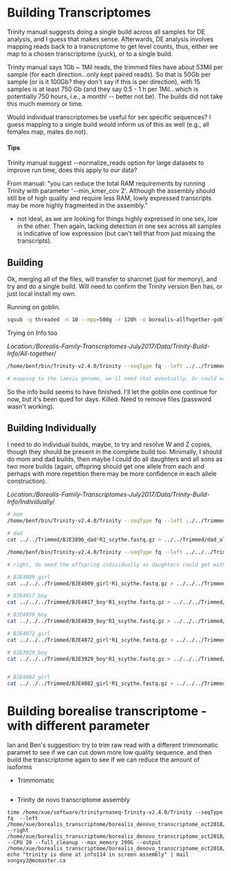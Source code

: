 # Building Transcriptomes

Trinity manual suggests doing a single build across all samples for DE analysis, and I guess that makes sense. Afterwards, DE analysis involves mapping reads back to a transcriptome to get level counts, thus, either we map to a chosen transcriptome (yuck), or to a single build.

Trinity manual says 1Gb ~ 1Mil reads, the trimmed files have about 53Mil per sample (for each direction...only kept paired reads). So that is 50Gb per sample (or is it 100Gb? they don't say if this is per direction), with 15 samples is at least 750 Gb (and they say 0.5 - 1 h per 1Mil...which is potentially 750 hours, i.e., a month! -- better not be). The builds did not take this much memory or time.

Would individual transcriptomes be useful for sex specific sequences? I guess mapping to a single build would inform us of this as well (e.g., all females map, males do not).


#### Tips
Trinity manual suggest --normalize_reads option for large datasets to improve run time, does this apply to our data?

From manual: "you can reduce the total RAM requirements by running Trinity with parameter '--min_kmer_cov 2'. Although the assembly should still be of high quality and require less RAM, lowly expressed transcripts may be more highly fragmented in the assembly."

* not ideal, as we are looking for things highly expressed in one sex, low in the other. Then again, lacking detection in one sex across all samples is indicative of low expression (but can't tell that from just missing the transcripts).


## Building

Ok, merging all of the files, will transfer to sharcnet (just for memory), and try and do a single build. Will need to confirm the Trinity version Ben has, or just local install my own.

Running on goblin.

```bash
sqsub -q threaded -n 10 --mpp=500g -r 120h -o borealis-allTogether-goblin500GB-120h-clusterOut.txt ./Trinity-Build/Trinity --seqType fq --left borealis_allSamples_left.fastq.gz --right borealis_allSamples_right.fastq.gz --CPU 10 --full_cleanup --max_memory 500G
```

Trying on Info too

*Location:/Borealis-Family-Transcriptomes-July2017/Data/Trinity-Build-Info/All-together/*

```bash
/home/benf/bin/Trinity-v2.4.0/Trinity --seqType fq --left ../../Trimmed/borealis_allSamples_left.fastq.gz --right ../../Trimmed/borealis_allSamples_right.fastq.gz --CPU 20 --full_cleanup --max_memory 200G

# mapping to the laevis genome, we'll need that eventually. Or could wait and just map transcripts of interest....hmm, this is something to think about b/c exons...GMAP, BLAT...maybe just use mapped reads?
```
So the info build seems to have finished. I'll let the goblin one continue for now, but it's been qued for days. Killed. Need to remove files (password wasn't working).


## Building Individually

I need to do individual builds, maybe, to try and resolve W and Z copies, though they should be present in the complete build too. Minimally, I should do mom and dad builds, then maybe I could do all daughters and all sons as two more builds (again, offspring should get one allele from each and perhaps with more repetition there may be more confidence in each allele construction).


*Location:/Borealis-Family-Transcriptomes-July2017/Data/Trinity-Build-Info/Individually/*
```bash
# mom
/home/benf/bin/Trinity-v2.4.0/Trinity --seqType fq --left ../../Trimmed/BJE3897_mom_liver_R1_scythe.fastq.gz --right ../../Trimmed/BJE3897_mom_liver_R2_scythe.fastq.gz --CPU 15 --full_cleanup --max_memory 200G --output mom_trinity

# dad
cat ../../Trimmed/BJE3896_dad*R1_scythe.fastq.gz > ../../Trimmed/dad_all_left.fastq.gz ; cat ../../Trimmed/BJE3896_dad*R2_scythe.fastq.gz > ../../Trimmed/dad_all_right.fastq.gz

/home/benf/bin/Trinity-v2.4.0/Trinity --seqType fq --left ../../../Trimmed/dad_all_left.fastq.gz --right ../../../Trimmed/dad_all_right.fastq.gz --CPU 15 --full_cleanup --max_memory 200G

# right, do need the offspring individually as daughters could get either Z. Building them altogether could confuse the two alleles. IF these were population samples, could actually build trees, females Z should group with all of the male sequences, and W should be a clade of just females.

# BJE4009_girl
cat ../../../Trimmed/BJE4009_girl*R1_scythe.fastq.gz > ../../../Trimmed/BJE4009_girl_all_left.fastq.gz ; cat ../../../Trimmed/BJE4009_girl*R2_scythe.fastq.gz > ../../../Trimmed/BJE4009_girl_all_right.fastq.gz ; /home/benf/bin/Trinity-v2.4.0/Trinity --seqType fq --left ../../../Trimmed/BJE4009_girl_all_left.fastq.gz --right ../../../Trimmed/BJE4009_girl_all_right.fastq.gz --CPU 15 --full_cleanup --max_memory 200G --output BJE4009_girl_trinity

# BJE4017_boy
cat ../../../Trimmed/BJE4017_boy*R1_scythe.fastq.gz > ../../../Trimmed/BJE4017_boy_all_left.fastq.gz ; cat ../../../Trimmed/BJE4017_boy*R2_scythe.fastq.gz > ../../../Trimmed/BJE4017_boy_all_right.fastq.gz ; /home/benf/bin/Trinity-v2.4.0/Trinity --seqType fq --left ../../../Trimmed/BJE4017_boy_all_left.fastq.gz --right ../../../Trimmed/BJE4017_boy_all_right.fastq.gz --CPU 15 --full_cleanup --max_memory 200G --output BJE4017_boy_trinity

# BJE4039_boy
cat ../../../Trimmed/BJE4039_boy*R1_scythe.fastq.gz > ../../../Trimmed/BJE4039_boy_all_left.fastq.gz ; cat ../../../Trimmed/BJE4039_boy*R2_scythe.fastq.gz > ../../../Trimmed/BJE4039_boy_all_right.fastq.gz ; /home/benf/bin/Trinity-v2.4.0/Trinity --seqType fq --left ../../../Trimmed/BJE4039_boy_all_left.fastq.gz --right ../../../Trimmed/BJE4039_boy_all_right.fastq.gz --CPU 15 --full_cleanup --max_memory 200G --output BJE4039_boy_trinity

# BJE4072_girl
cat ../../../Trimmed/BJE4072_girl*R1_scythe.fastq.gz > ../../../Trimmed/BJE4072_girl_all_left.fastq.gz ; cat ../../../Trimmed/BJE4072_girl*R2_scythe.fastq.gz > ../../../Trimmed/BJE4072_girl_all_right.fastq.gz ; /home/benf/bin/Trinity-v2.4.0/Trinity --seqType fq --left ../../../Trimmed/BJE4072_girl_all_left.fastq.gz --right ../../../Trimmed/BJE4072_girl_all_right.fastq.gz --CPU 15 --full_cleanup --max_memory 200G --output BJE4072_girl_trinity

# BJE3929_boy
cat ../../../Trimmed/BJE3929_boy*R1_scythe.fastq.gz > ../../../Trimmed/BJE3929_boy_all_left.fastq.gz ; cat ../../../Trimmed/BJE3929_boy*R2_scythe.fastq.gz > ../../../Trimmed/BJE3929_boy_all_right.fastq.gz ; /home/benf/bin/Trinity-v2.4.0/Trinity --seqType fq --left ../../../Trimmed/BJE3929_boy_all_left.fastq.gz --right ../../../Trimmed/BJE3929_boy_all_right.fastq.gz --CPU 15 --full_cleanup --max_memory 200G --output BJE3929_boy_trinity


# BJE4082_girl
cat ../../../Trimmed/BJE4082_girl*R1_scythe.fastq.gz > ../../../Trimmed/BJE4082_girl_all_left.fastq.gz ; cat ../../../Trimmed/BJE4082_girl*R2_scythe.fastq.gz > ../../../Trimmed/BJE4082_girl_all_right.fastq.gz ; /home/benf/bin/Trinity-v2.4.0/Trinity --seqType fq --left ../../../Trimmed/BJE4082_girl_all_left.fastq.gz --right ../../../Trimmed/BJE4082_girl_all_right.fastq.gz --CPU 15 --full_cleanup --max_memory 150G --output BJE4082_girl_trinity

```

# Building borealise transcriptome - with different parameter
Ian and Ben's suggestion: try to trim raw read with a different trimmomatic paramet to see if we can cut down more low quality sequence. and then build the transcriptome again to see if we can reduce the amount of isoforms
- Trimmomatic
```
```
- Trinity de novo transcriptome assembly
```
time /home/xue/software/trinityrnaseq-Trinity-v2.4.0/Trinity --seqType fq  --left /home/xue/borealis_transcriptome/borealis_denovo_transcriptome_oct2018/Trimmed/borealis_R1_paired.fastq.gz --right /home/xue/borealis_transcriptome/borealis_denovo_transcriptome_oct2018/Trimmed/borealis_R2_paired.fastq.gz --CPU 20 --full_cleanup --max_memory 200G --output /home/xue/borealis_transcriptome/borealis_denovo_transcriptome_oct2018/; echo "trinity is done at info114 in screen assembly" | mail songxy2@mcmaster.ca

```
